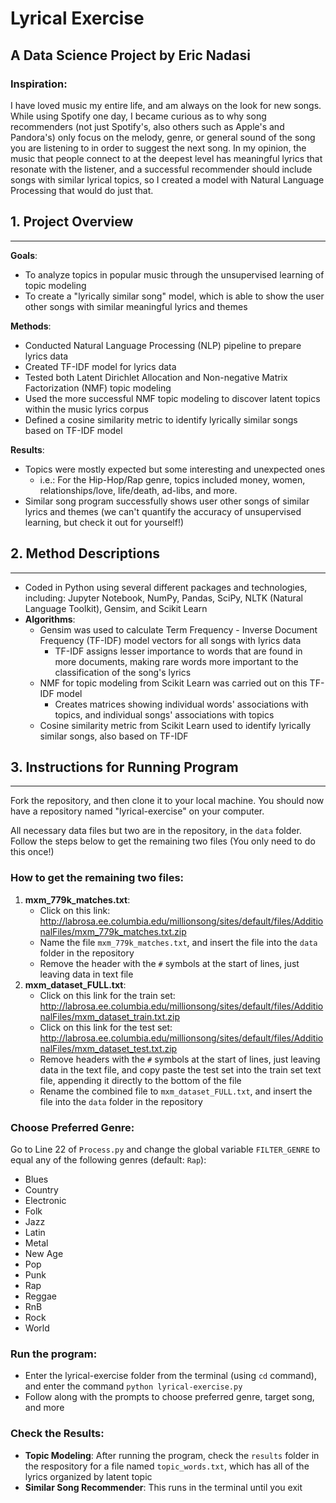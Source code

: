 # Lyrical Exercise
## A Data Science Project by Eric Nadasi

### Inspiration:
I have loved music my entire life, and am always on the look for new songs. While using Spotify one day, I became curious as to why song recommenders (not just Spotify's, also others such as Apple's and Pandora's) only focus on the melody, genre, or general sound of the song you are listening to in order to suggest the next song. In my opinion, the music that people connect to at the deepest level has meaningful lyrics that resonate with the listener, and a successful recommender should include songs with similar lyrical topics, so I created a model with Natural Language Processing that would do just that.

## 1. Project Overview
_____________________________

__Goals__:
- To analyze topics in popular music through the unsupervised learning of topic modeling
- To create a "lyrically similar song" model, which is able to show the user other songs with similar meaningful lyrics and themes  

__Methods__:
- Conducted Natural Language Processing (NLP) pipeline to prepare lyrics data
- Created TF-IDF model for lyrics data
- Tested both Latent Dirichlet Allocation and Non-negative Matrix Factorization (NMF) topic modeling
- Used the more successful NMF topic modeling to discover latent topics within the music lyrics corpus
- Defined a cosine similarity metric to identify lyrically similar songs based on TF-IDF model

__Results__:
- Topics were mostly expected but some interesting and unexpected ones
    - i.e.: For the Hip-Hop/Rap genre, topics included money, women, relationships/love, life/death, ad-libs, and more.
- Similar song program successfully shows user other songs of similar lyrics and themes (we can't quantify the accuracy of unsupervised learning, but check it out for yourself!)

## 2. Method Descriptions
_____________________________
- Coded in Python using several different packages and technologies, including: Jupyter Notebook, NumPy, Pandas, SciPy, NLTK (Natural Language Toolkit), Gensim, and Scikit Learn
- __Algorithms__:
    - Gensim was used to calculate Term Frequency - Inverse Document Frequency (TF-IDF) model vectors for all songs with lyrics data
        - TF-IDF assigns lesser importance to words that are found in more documents, making rare words more important to the classification of the song's lyrics
    - NMF for topic modeling from Scikit Learn was carried out on this TF-IDF model
        - Creates matrices showing individual words' associations with topics, and individual songs' associations with topics
    - Cosine similarity metric from Scikit Learn used to identify lyrically similar songs, also based on TF-IDF

## 3. Instructions for Running Program
__________________________________________
Fork the repository, and then clone it to your local machine. You should now have a repository named "lyrical-exercise" on your computer. <br>

All necessary data files but two are in the repository, in the ```data``` folder. Follow the steps below to get the remaining two files (You only need to do this once!) <br>

### How to get the remaining two files: 

1. __mxm_779k_matches.txt__:
    - Click on this link: http://labrosa.ee.columbia.edu/millionsong/sites/default/files/AdditionalFiles/mxm_779k_matches.txt.zip
    - Name the file ```mxm_779k_matches.txt```, and insert the file into the ```data``` folder in the repository
    - Remove the header with the ```#``` symbols at the start of lines, just leaving data in text file
2. __mxm_dataset_FULL.txt__:
    - Click on this link for the train set: http://labrosa.ee.columbia.edu/millionsong/sites/default/files/AdditionalFiles/mxm_dataset_train.txt.zip
    - Click on this link for the test set: http://labrosa.ee.columbia.edu/millionsong/sites/default/files/AdditionalFiles/mxm_dataset_test.txt.zip
    - Remove headers with the ```#``` symbols at the start of lines, just leaving data in the text file, and copy paste the test set into the train set text file, appending it directly to the bottom of the file
    - Rename the combined file to ```mxm_dataset_FULL.txt```, and insert the file into the ```data``` folder in the repository
    
### Choose Preferred Genre:
Go to Line 22 of ```Process.py``` and change the global variable ```FILTER_GENRE``` to equal any of the following genres (default: ```Rap```): 
- Blues
- Country
- Electronic
- Folk
- Jazz
- Latin
- Metal
- New Age
- Pop
- Punk
- Rap
- Reggae
- RnB
- Rock
- World

### Run the program:
- Enter the lyrical-exercise folder from the terminal (using ```cd``` command), and enter the command ```python lyrical-exercise.py```
- Follow along with the prompts to choose preferred genre, target song, and more

### Check the Results:
- __Topic Modeling__: After running the program, check the ```results``` folder in the respository for a file named ```topic_words.txt```, which has all of the lyrics organized by latent topic
- __Similar Song Recommender__: This runs in the terminal until you exit
